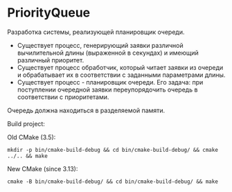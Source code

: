 # PriorityQueue

Разработка системы, реализующей планировщик очереди.

* Существует процесс, генерирующий заявки различной вычилительной длины (выраженной в секундах) и имеющий различный приоритет.
* Существует процесс обработчик, который читает заявки из очереди и обрабатывает их в соответствии с заданными параметрами длины.
* Существует процесс - планировщик очереди. Его задача: при поступлении очередной заявки переупорядочить очередь в соответствии с приоритетами.

Очередь должна находиться в разделяемой памяти.

Build project:

Old CMake (3.5):
```
mkdir -p bin/cmake-build-debug && cd bin/cmake-build-debug/ && cmake ../.. && make
```

New CMake (since 3.13):
```
cmake -B bin/cmake-build-debug/ && cd bin/cmake-build-debug/ && make
```
